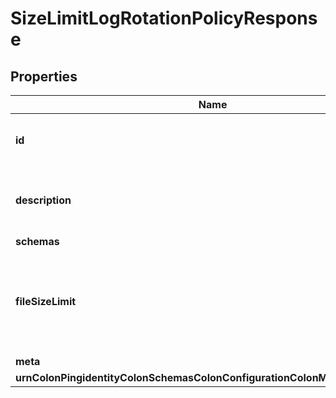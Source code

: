 

# SizeLimitLogRotationPolicyResponse


## Properties

| Name | Type | Description | Notes |
|------------ | ------------- | ------------- | -------------|
|**id** | **String** | Name of the Log Rotation Policy |  |
|**description** | **String** | A description for this Log Rotation Policy |  [optional] |
|**schemas** | **List&lt;EnumsizeLimitLogRotationPolicySchemaUrn&gt;** |  |  |
|**fileSizeLimit** | **String** | Specifies the maximum size that a log file can reach before it is rotated. |  |
|**meta** | [**MetaMeta**](MetaMeta.md) |  |  [optional] |
|**urnColonPingidentityColonSchemasColonConfigurationColonMessagesColon20** | [**MetaUrnPingidentitySchemasConfigurationMessages20**](MetaUrnPingidentitySchemasConfigurationMessages20.md) |  |  [optional] |



